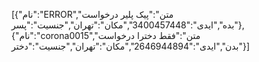 [{"نام":"ERROR","متن":"پیک پلیر درخواست بده","ایدی":"3400457448","مکان":"تهران","جنسیت":"پسر"},{"نام":"corona0015","متن":"فقط دخترا درخواست بدن","ایدی":"2646944894","مکان":"تهران","جنسیت":"دختر"}] 
